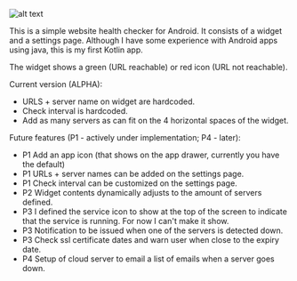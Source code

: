 ![alt text](https://github.com/0RuiAlvel0/ServerAliveApp/edit/master/ServerAliveApp.png?raw=true)

This is a simple website health checker for Android. It consists of a widget and a settings page.
Although I have some experience with Android apps using java, this is my first Kotlin app.

The widget shows a green (URL reachable) or red icon (URL not reachable).

Current version (ALPHA):

- URLS + server name on widget are hardcoded.
- Check interval is hardcoded.
- Add as many servers as can fit on the 4 horizontal spaces of the widget.

Future features (P1 - actively under implementation; P4 - later):

- P1 Add an app icon (that shows on the app drawer, currently you have the default)
- P1 URLs + server names can be added on the settings page.
- P1 Check interval can be customized on the settings page.
- P2 Widget contents dynamically adjusts to the amount of servers defined.
- P3 I defined the service icon to show at the top of the screen to indicate that the service is running. For now I can't make it show.
- P3 Notification to be issued when one of the servers is detected down.
- P3 Check ssl certificate dates and warn user when close to the expiry date.
- P4 Setup of cloud server to email a list of emails when a server goes down.
